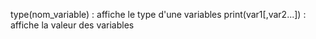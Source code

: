 type(nom_variable) : affiche le type d'une variables
print(var1[,var2...]) : affiche la valeur des variables